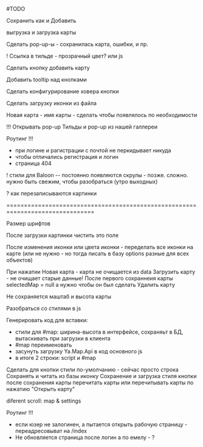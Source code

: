 

#TODO

Сохранить как и Добавить

выгрузка и загрузка карты

Сделать  pop-up-ы  - сохранилась карта, ошибки, и пр.

! Ссылка в тильде - прозрачный цвет? или js

Сделать кнопку добавить карту

Добавить tooltip над кнопками

Сделать конфигурирование ховера кнопки

Сделать загрузку иконки из файла

Новая карта - имя карты - сделать чтобы появлялось по необходимости

!!! Открывать pop-up Тильды и pop-up из нашей галлереи


Роутинг !!!
- при логине и рагистрации с почтой не перкидывает никуда
- чтобы отличались регистрация и логин
- страница 404

! стили для Baloon -- постоянно появляются скрулы - позже. сложно. нужно быть свежим, чтобы разобраться (утро выходных)

? как перезаписываются картинки

===============================================================================

Размер шрифтов

После загрузки картинки чистить это поле

После изменения иконки или цвета иконки - переделать все иконки на карте (или не нужно - но тогда писать в базу options разные для всех объектов)

При нажатии Новая карта - карта не очищается из data
Загрузить карту - не очищает старые данные!
После первого сохраннеия карты selectedMap = null а нужно чтобы он был
сделать Удалить карту 

Не сохраняется маштаб и высота карты

Разобраться со стилями в js

Генерировать код для вставки:
- стили для #map: ширина-высота в интерфейсе, сохраняьт в БД, вытаскивать при загрузки в клиента
- #map переименовать
- засунуть загрузку Ya.Map.Api в код основного js
- в итоге 2 строки: script и #map


Сделать для кнопки стили по-умолчанию - сейчас просто строка
Сохранять и читать из базы иконку
Сохранение и загрузка стиля кнопки
после сохранения карты перечитать карты или перечитывать карты по нажатию "Открыть карту"

diferent scroll: map & settings

Роутинг !!!
- если юзер не залогинен, а пытается открыть рабочую страницу - переадресовыват на /index
- Не обновляется страница после логин а по емелу - ?

